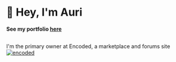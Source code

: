 
# 👋 Hey, I'm Auri
**See my portfolio [here](https://auri.lol)**
## 

I'm the primary owner at Encoded, a marketplace and forums site
[![encoded](https://cdn.encoded.sh/logo-light-small.png)](https://encoded.sh)
